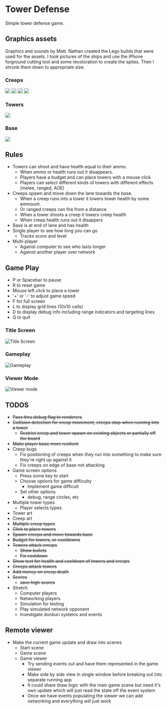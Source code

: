 # Tower Defense
Simple tower defense game.

## Graphics assets
Graphics and sounds by Matt. Nathan created the Lego builds that were used for the assets. I took pictures of the ships and use the iPhone forground cutting tool and some recoloration to create the spites. Then I shrunk them down to appropriate size.
### Creeps
![](assets/images/creep1.png) ![](assets/images/creep2.png) ![](assets/images/creep3.png) ![](assets/images/creep4.png)

### Towers
![](assets/images/tower.png)
### Base
![](assets/images/base.png)

## Rules
* Towers can shoot and have health equal to their ammo.
    * When ammo or health runs out it disappears.
    * Players have a budget and can place towers with a mouse click
    * Players can select different kinds of towers with different effects (melee, ranged, AOE)
* Creeps spawn and move down the lane towards the base.
    * When a creep runs into a tower it lowers tower health by some ammount.
    * Or ranged creeps can fire from a distance
    * When a tower shoots a creep it lowers creep health
    * When creep health runs out it disappers
* Base is at end of lane and has health
* Single player to see how long you can go
    * Tracks score and level 
* Multi-player
    * Against computer to see who lasts longer
    * Against another player over network

## Game Play
* P or Spacebar to pause
* R to reset game
* Mouse left click to place a tower
* '+' or '-' to adjust game speed
* F for full screen
* L to display grid lines (10x10 cells)
* D to display debug info including range indicators and targeting lines
* Q to quit
### Title Screen
![Title Screen](docs/titlescreen.png)
### Gameplay
![Gameplay](docs/gameplay.png)
### Viewer Mode
![Viewer mode](docs/viewermode.png)
## TODOS
* ~~Pass thru debug flag to renderers~~
* ~~Collision detection for creep movement, creeps stop when running into a tower~~
    * ~~Restrict creep and tower spawn on existing objects or partially off the board~~
* ~~Make player base more resilient~~
* Creep bugs 
    * Fix positioning of creeps when they run into something to make sure they're right up against it
    * Fix creeps on edge of base not attacking
* Game screen options
    * Press some key to start
    * Choose options for game difficulty
        * Implement game difficult
    * Set other options
        * debug, range circles, etc
* Multiple tower types
    * Player selects types
* Tower art
* Creep art
* ~~Multiple creep types~~
* ~~Click to place towers~~
* ~~Spawn creeps and move towards base~~
* ~~Budget for towers, or cooldowns~~
* ~~Towers attack creeps~~
    * ~~Show bullets~~
    * ~~Fix cooldown~~
* ~~Show text for health and cooldown of towers and creeps~~
* ~~Creeps attack towers~~
* ~~Add money on creep death~~
* ~~Scores~~
    * ~~save high scores~~
* Stretch
    * Computer players
    * Networking players
    * Simulation for testing
    * Play simulated network opponent
    * Investigate donburi systems and events

## Remote viewer
* Make the current game update and draw into scenes
    * Start scene
    * Game scene
    * Game viewer
        * Try sending events out and have them represented in the game viewer
        * Make side by side view in single window before breaking out into separate running app
        * It could share draw logic with the main game scene but need it's own update which will just read the state off the event system
        * Once we have events populating the viewer we can add networking and everything will just work
    
